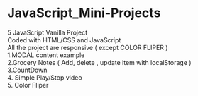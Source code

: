 # JavaScript_Mini-Projects
5 JavaScript Vanilla Project <br>
Coded with HTML/CSS and JavaScript <br>
All the project are responsive ( except COLOR FLIPER )  <br>
1.MODAL content example  <br>
2.Grocery Notes ( Add, delete , update item with localStorage )  <br>
3.CountDown  <br>
4. Simple Play/Stop video  <br>
5. Color Fliper 
